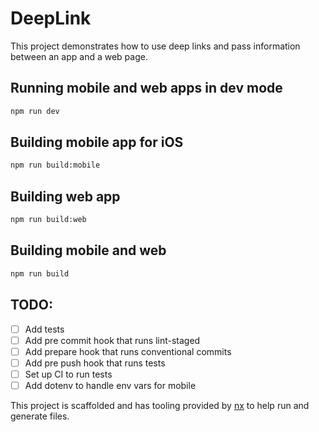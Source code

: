 # DeepLink

This project demonstrates how to use deep links and pass information between an app and a web page.

## Running mobile and web apps in dev mode 
```bash
npm run dev 
```

## Building mobile app for iOS
```bash
npm run build:mobile
```

## Building web app
```bash
npm run build:web
```

## Building mobile and web 
```bash
npm run build
```


## TODO:
- [ ] Add tests
- [ ] Add pre commit hook that runs lint-staged
- [ ] Add prepare hook that runs conventional commits
- [ ] Add pre push hook that runs tests
- [ ] Set up CI to run tests
- [ ] Add dotenv to handle env vars for mobile 

This project is scaffolded and has tooling provided by [nx](https://nx.dev/) to help run and generate files.
